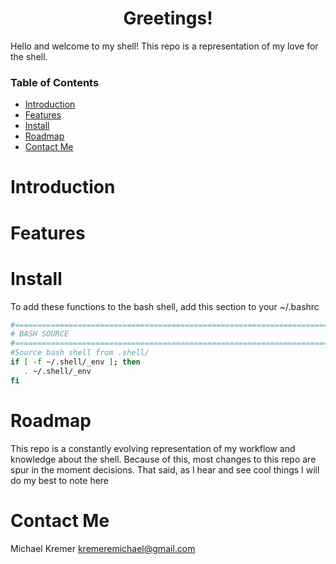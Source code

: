 <div align="center">

# Greetings!

</div>

Hello and welcome to my shell! This repo is a representation of my love for
the shell. 


### Table of Contents
- [Introduction](#introduction)
- [Features](#features)
- [Install](#install)
- [Roadmap](#roadmap)
- [Contact Me](#contact-me)

# Introduction

# Features

# Install

To add these functions to the bash shell, add this section to your ~/.bashrc

```sh
#=============================================================================#
# BASH SOURCE
#=============================================================================#
#Source bash shell from .shell/ 
if [ -f ~/.shell/_env ]; then
   . ~/.shell/_env
fi
```

# Roadmap

This repo is a constantly evolving representation of my workflow and knowledge
about the shell. Because of this, most changes to this repo are spur in the 
moment decisions. That said, as I hear and see cool things I will do my best to
note here 

# Contact Me

Michael Kremer <kremeremichael@gmail.com>
